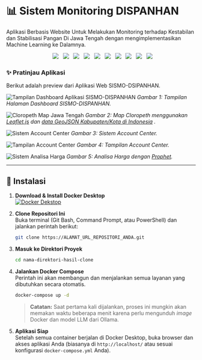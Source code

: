 # 📊 Sistem Monitoring DISPANHAN

Aplikasi Berbasis Website Untuk Melakukan Monitoring terhadap Kestabilan dan Stabilisasi Pangan Di Jawa Tengah dengan mengimplementasikan Machine Learning ke Dalamnya.

<div align="center">
  <img src="https://img.shields.io/badge/Docker-%232496ED?style=for-the-badge&logo=docker&logoColor=white">
  <img src="https://img.shields.io/badge/HTML5-E34F26?style=for-the-badge&logo=html5&logoColor=white">
  <img src="https://img.shields.io/badge/CSS-%23663399?style=for-the-badge&logo=css&logoColor=white">
  <img src="https://img.shields.io/badge/JavaScript-F7DF1E?style=for-the-badge&logo=javascript&logoColor=black">
  <img src="https://img.shields.io/badge/PHP-%23777BB4?style=for-the-badge&logo=php&logoColor=white">
  <img src="https://img.shields.io/badge/phpmyadmin-%233BABC3?style=for-the-badge&logo=phpmyadmin&logoColor=white">
  <img src="https://img.shields.io/badge/MYSQL-%234479A1?style=for-the-badge&logo=mysql&logoColor=white">
  <img src="https://img.shields.io/badge/python-3670A0?style=for-the-badge&logo=python&logoColor=ffdd54">
  <img src="https://img.shields.io/badge/Flask-%233BABC3?style=for-the-badge&logo=flask&logoColor=white">
  <img src="https://img.shields.io/badge/ollama-%23000000?style=for-the-badge&logo=ollama&logoColor=white">
</div>

### ✨ Pratinjau Aplikasi

Berikut adalah preview dari Aplikasi Web SISMO-DSIPANHAN.

![Tampilan Dashboard Aplikasi SISMO-DISPANHAN](https://i.postimg.cc/zDWRtHYC/tampilan1.png)
*Gambar 1: Tampilan Halaman Dashboard SISMO-DISPANHAN.*

![Cloropeth Map Jawa Tengah](https://i.postimg.cc/26LBfVbf/tampilan2.png)
*Gambar 2: Map Cloropeth menggunakan [Leaflet.js](https://leafletjs.com/) dan [data GeoJSON Kabupaten/Kota di Indonesia](https://github.com/eppofahmi/geojson-indonesia/blob/master/kota/all_kabkota_ind.geojson) .*

![Sistem Account Center](https://i.postimg.cc/Gtk8HVx7/tampilan3.png)
*Gambar 3: Sistem Account Center.*

![Tampilan Account Center](https://i.postimg.cc/m2s10ZT0/tampilan4.png)
*Gambar 4: Tampilan Account Center.*

![Sistem Analisa Harga](https://i.postimg.cc/RhrJC4KJ/tampilan5.png)
*Gambar 5: Analisa Harga dengan [Prophet](https://facebook.github.io/prophet/).*

---

## 🚀 Instalasi

1.  **Download & Install Docker Desktop**  
    [![Docker Dekstop](https://i.postimg.cc/vZmNGz0w/docker-download.png)](https://www.docker.com/products/docker-desktop/)

2.  **Clone Repositori Ini**  
    Buka terminal (Git Bash, Command Prompt, atau PowerShell) dan jalankan perintah berikut:
    ```bash
    git clone https://ALAMAT_URL_REPOSITORI_ANDA.git
    ```

3.  **Masuk ke Direktori Proyek**  
    ```bash
    cd nama-direktori-hasil-clone
    ```

4.  **Jalankan Docker Compose**  
    Perintah ini akan membangun dan menjalankan semua layanan yang dibutuhkan secara otomatis.
    ```bash
    docker-compose up -d
    ```
    > **Catatan:** Saat pertama kali dijalankan, proses ini mungkin akan memakan waktu beberapa menit karena perlu mengunduh *image* Docker dan model LLM dari Ollama.

5.  **Aplikasi Siap**  
    Setelah semua container berjalan di Docker Desktop, buka browser dan akses aplikasi Anda (biasanya di `http://localhost/` atau sesuai konfigurasi `docker-compose.yml` Anda).